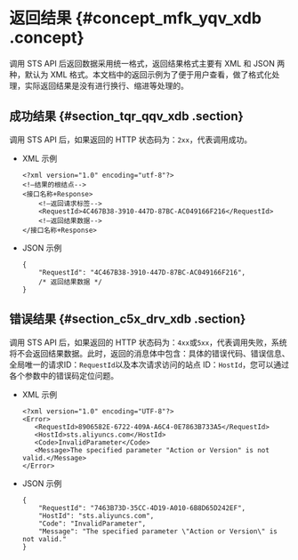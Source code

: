 # 返回结果 {#concept_mfk_yqv_xdb .concept}

调用 STS API 后返回数据采用统一格式，返回结果格式主要有 XML 和 JSON 两种，默认为 XML 格式。本文档中的返回示例为了便于用户查看，做了格式化处理，实际返回结果是没有进行换行、缩进等处理的。

## 成功结果 {#section_tqr_qqv_xdb .section}

调用 STS API 后，如果返回的 HTTP 状态码为：`2xx`，代表调用成功。

-   XML 示例

    ``` {#codeblock_xev_8ia_jzs}
    <?xml version="1.0" encoding="utf-8"?>
    <!—结果的根结点-->
    <接口名称+Response>
        <!—返回请求标签-->
        <RequestId>4C467B38-3910-447D-87BC-AC049166F216</RequestId>
        <!—返回结果数据-->
    </接口名称+Response>
    ```

-   JSON 示例

    ``` {#codeblock_car_us1_mii}
    {
        "RequestId": "4C467B38-3910-447D-87BC-AC049166F216",
        /* 返回结果数据 */
    }
    ```


## 错误结果 {#section_c5x_drv_xdb .section}

调用 STS API 后，如果返回的 HTTP 状态码为：`4xx`或`5xx`，代表调用失败，系统将不会返回结果数据。此时，返回的消息体中包含：具体的错误代码、错误信息、全局唯一的请求ID：`RequestId`以及本次请求访问的站点 ID：`HostId`，您可以通过各个参数中的错误码定位问题。

-   XML 示例

    ``` {#codeblock_130_c1g_ye5}
    <?xml version="1.0" encoding="UTF-8"?>
    <Error>
       <RequestId>8906582E-6722-409A-A6C4-0E7863B733A5</RequestId>
       <HostId>sts.aliyuncs.com</HostId>
       <Code>InvalidParameter</Code>
       <Message>The specified parameter "Action or Version" is not valid.</Message>
    </Error>
    ```

-   JSON 示例

    ``` {#codeblock_y1d_e07_oqj}
    {
        "RequestId": "7463B73D-35CC-4D19-A010-6B8D65D242EF",
        "HostId": "sts.aliyuncs.com",
        "Code": "InvalidParameter",
        "Message": "The specified parameter \"Action or Version\" is not valid."
    }
    ```


